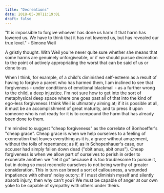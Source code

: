 ```yaml
---
title: "Decreations"
date: 2018-05-30T11:19:01
draft: false
---
```

"It is impossible to forgive whoever has done us harm if that harm has lowered us. We have to think that it has not lowered us, but has revealed our true level." - Simone Weil

A gristly thought. With Weil you're never quite sure whether she means that some harms are genuinely unforgiveable, or if we should pursue decreation to the point of actively appropriating the worst that can be said of us or done to us.

When I think, for example, of a child's diminished self-esteem as a result of having to forgive a parent who has harmed them, I am inclined to see that forgiveness - under conditions of emotional blackmail - as a further wrong to the child, a deep injustice. I'm not sure how to get into the sort of metaphysical deep space where one goes past all of that into the kind of ego-less forgiveness I think Weil is ultimately aiming at; if it is possible at all, it must be an accomplishment of great maturity, and to press it upon someone who is not ready for it is to compound the harm that has already been done to them.

I'm minded to suggest "cheap forgiveness" as the correlate of Bonhoeffer's "cheap grace". Cheap grace is when we help ourselves to a feeling of exoneration that leaves everything as it is, a grace without amazement, without the toils of repentance; as if, as in Schopenhauer's case, our accuser had simply fallen down dead ("obit anus, abit onus"). Cheap forgiveness is when we allow part of ourselves to perish in order to exonerate another: we "let it go" because it is too troublesome to pursue it, but in doing so must reconcile ourselves to not being worthy of greater consideration. This in turn can breed a sort of callousness, a wounded impatience with others' noisy outcry: if I must diminish myself and silently absorb injury, then why can't you? We must be capable of anger at our own yoke to be capable of sympathy with others under theirs.
